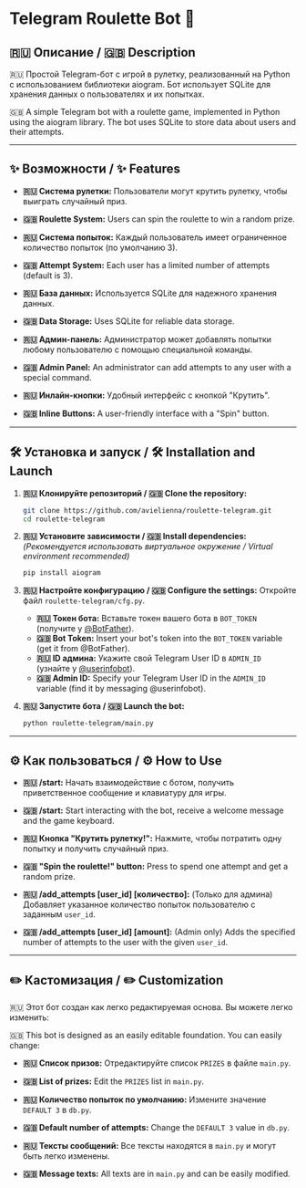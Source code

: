 # Telegram Roulette Bot 🎰

## 🇷🇺 Описание / 🇬🇧 Description

🇷🇺 Простой Telegram-бот с игрой в рулетку, реализованный на Python с использованием библиотеки aiogram. Бот использует SQLite для хранения данных о пользователях и их попытках.

🇬🇧 A simple Telegram bot with a roulette game, implemented in Python using the aiogram library. The bot uses SQLite to store data about users and their attempts.

---

## ✨ Возможности / ✨ Features

* **🇷🇺 Система рулетки:** Пользователи могут крутить рулетку, чтобы выиграть случайный приз.
* **🇬🇧 Roulette System:** Users can spin the roulette to win a random prize.

* **🇷🇺 Система попыток:** Каждый пользователь имеет ограниченное количество попыток (по умолчанию 3).
* **🇬🇧 Attempt System:** Each user has a limited number of attempts (default is 3).

* **🇷🇺 База данных:** Используется SQLite для надежного хранения данных.
* **🇬🇧 Data Storage:** Uses SQLite for reliable data storage.

* **🇷🇺 Админ-панель:** Администратор может добавлять попытки любому пользователю с помощью специальной команды.
* **🇬🇧 Admin Panel:** An administrator can add attempts to any user with a special command.

* **🇷🇺 Инлайн-кнопки:** Удобный интерфейс с кнопкой "Крутить".
* **🇬🇧 Inline Buttons:** A user-friendly interface with a "Spin" button.

---

## 🛠️ Установка и запуск / 🛠️ Installation and Launch

1.  **🇷🇺 Клонируйте репозиторий / 🇬🇧 Clone the repository:**
    ```bash
    git clone https://github.com/avielienna/roulette-telegram.git
    cd roulette-telegram
    ```

2.  **🇷🇺 Установите зависимости / 🇬🇧 Install dependencies:**
    *(Рекомендуется использовать виртуальное окружение / Virtual environment recommended)*
    ```bash
    pip install aiogram
    ```

3.  **🇷🇺 Настройте конфигурацию / 🇬🇧 Configure the settings:**
    Откройте файл `roulette-telegram/cfg.py`.
    * **🇷🇺 Токен бота:** Вставьте токен вашего бота в `BOT_TOKEN` (получите у [@BotFather](https://t.me/BotFather)).
    * **🇬🇧 Bot Token:** Insert your bot's token into the `BOT_TOKEN` variable (get it from @BotFather).
    * **🇷🇺 ID админа:** Укажите свой Telegram User ID в `ADMIN_ID` (узнайте у [@userinfobot](https://t.me/userinfobot)).
    * **🇬🇧 Admin ID:** Specify your Telegram User ID in the `ADMIN_ID` variable (find it by messaging @userinfobot).

4.  **🇷🇺 Запустите бота / 🇬🇧 Launch the bot:**
    ```bash
    python roulette-telegram/main.py
    ```

---

## ⚙️ Как пользоваться / ⚙️ How to Use

* **🇷🇺 /start:** Начать взаимодействие с ботом, получить приветственное сообщение и клавиатуру для игры.
* **🇬🇧 /start:** Start interacting with the bot, receive a welcome message and the game keyboard.

* **🇷🇺 Кнопка "Крутить рулетку!":** Нажмите, чтобы потратить одну попытку и получить случайный приз.
* **🇬🇧 "Spin the roulette!" button:** Press to spend one attempt and get a random prize.

* **🇷🇺 /add_attempts [user_id] [количество]:** (Только для админа) Добавляет указанное количество попыток пользователю с заданным `user_id`.
* **🇬🇧 /add_attempts [user_id] [amount]:** (Admin only) Adds the specified number of attempts to the user with the given `user_id`.

---

## ✏️ Кастомизация / ✏️ Customization

🇷🇺 Этот бот создан как легко редактируемая основа. Вы можете легко изменить:

🇬🇧 This bot is designed as an easily editable foundation. You can easily change:

* **🇷🇺 Список призов:** Отредактируйте список `PRIZES` в файле `main.py`.
* **🇬🇧 List of prizes:** Edit the `PRIZES` list in `main.py`.

* **🇷🇺 Количество попыток по умолчанию:** Измените значение `DEFAULT 3` в `db.py`.
* **🇬🇧 Default number of attempts:** Change the `DEFAULT 3` value in `db.py`.

* **🇷🇺 Тексты сообщений:** Все тексты находятся в `main.py` и могут быть легко изменены.
* **🇬🇧 Message texts:** All texts are in `main.py` and can be easily modified.
